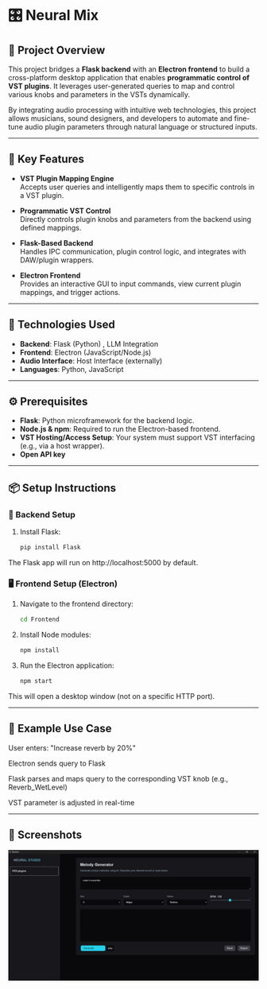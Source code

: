 # 🎛️ Neural Mix

## 🧠 Project Overview

This project bridges a **Flask backend** with an **Electron frontend** to build a cross-platform desktop application that enables **programmatic control of VST plugins**. It leverages user-generated queries to map and control various knobs and parameters in the VSTs dynamically.

By integrating audio processing with intuitive web technologies, this project allows musicians, sound designers, and developers to automate and fine-tune audio plugin parameters through natural language or structured inputs.

---

## 🚀 Key Features

- **VST Plugin Mapping Engine**  
  Accepts user queries and intelligently maps them to specific controls in a VST plugin.

- **Programmatic VST Control**  
  Directly controls plugin knobs and parameters from the backend using defined mappings.

- **Flask-Based Backend**  
  Handles IPC communication, plugin control logic, and integrates with DAW/plugin wrappers.

- **Electron Frontend**  
  Provides an interactive GUI to input commands, view current plugin mappings, and trigger actions.

---

## 🧰 Technologies Used

- **Backend**: Flask (Python) , LLM Integration
- **Frontend**: Electron (JavaScript/Node.js)
- **Audio Interface**: Host Interface (externally)
- **Languages**: Python, JavaScript

---

## ⚙️ Prerequisites

- **Flask**: Python microframework for the backend logic.
- **Node.js & npm**: Required to run the Electron-based frontend.
- **VST Hosting/Access Setup**: Your system must support VST interfacing (e.g., via a host wrapper).
- **Open API key**

---

## 📦 Setup Instructions

### 🔧 Backend Setup

1. Install Flask:
   ```bash
   pip install Flask
   ```
The Flask app will run on http://localhost:5000 by default.

### 🖥️ Frontend Setup (Electron)
1. Navigate to the frontend directory:
   ```bash
   cd Frontend
   ```

2. Install Node modules:
   ```bash
   npm install
   ```

3. Run the Electron application:
   ```bash
   npm start
   ```
This will open a desktop window (not on a specific HTTP port).

---

## 🧪 Example Use Case
User enters: "Increase reverb by 20%"

Electron sends query to Flask

Flask parses and maps query to the corresponding VST knob (e.g., Reverb_WetLevel)

VST parameter is adjusted in real-time

---

## 📝 Screenshots

![Screenshot 1](/SS/pic.jpg)